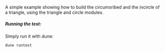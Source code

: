 A simple example showing how to build the circumsribed and the incircle of a triangle, using the triangle and circle modules.

##### Running the test:
Simply run it with dune:
```console
dune runtest
```